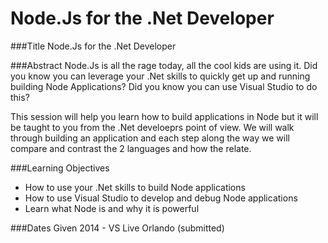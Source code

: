 Node.Js for the .Net Developer
==============
###Title
Node.Js for the .Net Developer

###Abstract
Node.Js is all the rage today, all the cool kids are using it. Did you know you can leverage your .Net skills to quickly get up and running building Node Applications?  Did you know you can
use Visual Studio to do this?

This session will help you learn how to build applications in Node but it will be taught to you from the .Net develoeprs point of view. We will walk through building
an application and each step along the way we will compare and contrast the 2 languages and how the relate.


###Learning Objectives
- How to use your .Net skills to build Node applications
- How to use Visual Studio to develop and debug Node applications
- Learn what Node is and why it is powerful

###Dates Given
2014 - VS Live Orlando (submitted)